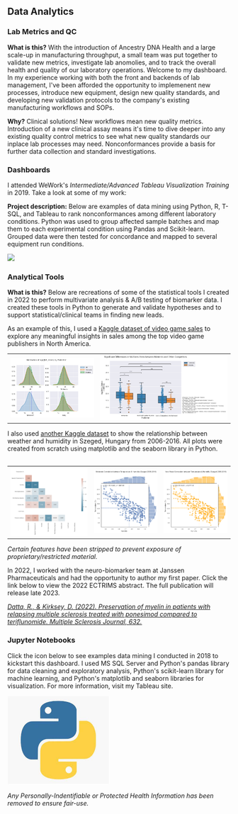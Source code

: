 ## Data Analytics

### Lab Metrics and QC

**What is this?** With the introduction of Ancestry DNA Health and a large scale-up in manufacturing throughput, a small team was put together to validate new metrics, investigate lab anomolies, and to track the overall health and quality of our laboratory operations. Welcome to my dashboard. In my experience working with both the front and backends of lab management, I've been afforded the opportunity to implemenent new processes, introduce new equipment, design new quality standards, and developing new validation protocols to the company's existing manufacturing workflows and SOPs.

**Why?** Clinical solutions! New workflows mean new quality metrics. Introduction of a new clinical assay means it's time to dive deeper into any existing quality control metrics to see what new quality standards our inplace lab processes may need. Nonconformances provide a basis for further data collection and standard investigations.


### Dashboards

I attended WeWork's <i>Intermediate/Advanced Tableau Visualization Training</i> in 2019. Take a look at some of my work:

**Project description:** Below are examples of data mining using Python, R, T-SQL, and Tableau to rank nonconformances among different laboratory conditions. Python was used to group affected sample batches and map them to each experimental condition using Pandas and Scikit-learn. Grouped data were then tested for concordance and mapped to several equipment run conditions. 


<img src="images/dummy_thumbnail.jpg?raw=true"/>


### Analytical Tools

**What is this?** Below are recreations of some of the statistical tools I created in 2022 to perform multivariate analysis & A/B testing of biomarker data. I created these tools in Python to generate and validate hypotheses and to support statistical/clinical teams in finding new leads. 

As an example of this, I used a <a href="https://www.kaggle.com/datasets/gregorut/videogamesales">Kaggle dataset of video game sales</a> to explore any meaningful insights in sales among the top video game publishers in North America. 

<table>
  <tr>
    <td><img src="images/download (2).png?raw=true"/></td>
    <td><img src="images/download (1).png?raw=true"/></td>
  </tr>
 </table>
 
 I also used <a href="https://www.kaggle.com/budincsevity/szeged-weather">another Kaggle dataset</a> to show the relationship between weather and humidity in Szeged, Hungary from 2006-2016. All plots were created from scratch using matplotlib and the seaborn library in Python. 
<br>
<br>
<table>
   <tr>
     <td><img src="images/download (3).png?raw=true"/></td>
     <td><img src="images/download (4).png?raw=true"/></td>
     <td><img src="images/download (5).png?raw=true"/></td>
  </tr>
 </table>
 
 <i>Certain features have been stripped to prevent exposure of proprietary/restricted material.</i>

In 2022, I worked with the neuro-biomarker team at Janssen Pharmaceuticals and had the opportunity to author my first paper. Click the link below to view the 2022 ECTRIMS abstract. The full publication will release late 2023.

<a href="https://journals.sagepub.com/doi/epub/10.1177/13524585221123687"><i>Datta, R., & Kirksey, D. (2022). Preservation of myelin in patients with relapsing multiple sclerosis treated with ponesimod compared to teriflunomide. Multiple Sclerosis Journal, 632.</i></a>

### Jupyter Notebooks

Click the icon below to see examples data mining I conducted in 2018 to kickstart this dashboard. I used MS SQL Server and Python's pandas library for data cleaning and exploratory analysis, Python's scikit-learn library for machine learning, and Python's matplotlib and seaborn libraries for visualization. For more information, visit my Tableau site.

<a href="./images/" download="Analysis_2018"><img src="./images/python_logo.jpg" height=200 width=230></a>

<i>Any Personally-Indentifiable or Protected Health Information has been removed to ensure fair-use. </i>

